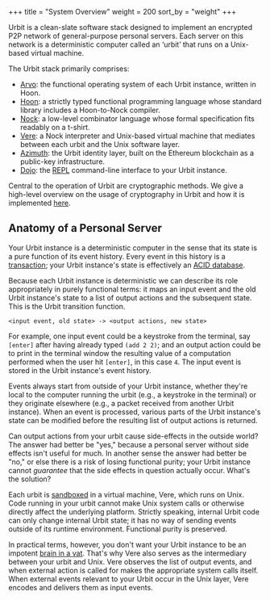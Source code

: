 +++
title = "System Overview"
weight = 200
sort_by = "weight"
+++

Urbit is a clean-slate software stack designed to implement an encrypted P2P
network of general-purpose personal servers. Each server on this network is a
deterministic computer called an ‘urbit’ that runs on a Unix-based virtual
machine.

The Urbit stack primarily comprises:

- [Arvo](/overview/arvo): the functional operating system of
  each Urbit instance, written in Hoon.
- [Hoon](/overview/hoon): a strictly typed functional
  programming language whose standard library includes a Hoon-to-Nock compiler.
- [Nock](/overview/nock): a low-level combinator language whose
  formal specification fits readably on a t-shirt.
- [Vere](/overview/vere): a Nock interpreter and Unix-based
  virtual machine that mediates between each urbit and the Unix software layer.
- [Azimuth](/overview/azimuth): the Urbit identity layer, built
  on the Ethereum blockchain as a public-key infrastructure.
- [Dojo](/overview/dojo): the
  [REPL](https://en.wikipedia.org/wiki/Read%E2%80%93eval%E2%80%93print_loop)
  command-line interface to your Urbit instance.

Central to the operation of Urbit are cryptographic methods. We give a
high-level overview on the usage of cryptography in Urbit and how it is
implemented [here](/overview/cryptography).


## Anatomy of a Personal Server

Your Urbit instance is a deterministic computer in the sense that its state is
a pure function of its event history. Every event in this history is a
[transaction](https://en.wikipedia.org/wiki/Transaction_processing); your
Urbit instance's state is effectively an
[ACID database](https://en.wikipedia.org/wiki/ACID).

Because each Urbit instance is deterministic we can describe its role
appropriately in purely functional terms: it maps an input event and the old
Urbit instance's state to a list of output actions and the subsequent state.
This is the Urbit transition function.

```
<input event, old state> -> <output actions, new state>
```

For example, one input event could be a keystroke from the terminal, say
`[enter]` after having already typed `(add 2 2)`; and an output action could be
to print in the terminal window the resulting value of a computation performed
when the user hit `[enter]`, in this case `4`. The input event is stored in the
Urbit instance's event history.

Events always start from outside of your Urbit instance, whether they're local
to the computer running the urbit (e.g., a keystroke in the terminal) or they
originate elsewhere (e.g., a packet received from another Urbit instance). When
an event is processed, various parts of the Urbit instance's state can be
modified before the resulting list of output actions is returned.

Can output actions from your urbit cause side-effects in the outside world?
The answer had better be "yes," because a personal server without side effects
isn't useful for much. In another sense the answer had better be "no," or else
there is a risk of losing functional purity; your Urbit instance cannot
_guarantee_ that the side effects in question actually occur. What's the
solution?

Each urbit is
[sandboxed](https://en.wikipedia.org/wiki/Sandbox_%28computer_security%29) in a
virtual machine, Vere, which runs on Unix. Code running in your urbit cannot
make Unix system calls or otherwise directly affect the underlying platform.
Strictly speaking, internal Urbit code can only change internal Urbit state; it
has no way of sending events outside of its runtime environment. Functional
purity is preserved.

In practical terms, however, you don't want your Urbit instance to be an
impotent [brain in a vat](https://en.wikipedia.org/wiki/Brain_in_a_vat). That's
why Vere also serves as the intermediary between your urbit and Unix. Vere
observes the list of output events, and when external action is called for makes
the appropriate system calls itself. When external events relevant to your Urbit
occur in the Unix layer, Vere encodes and delivers them as input events.

